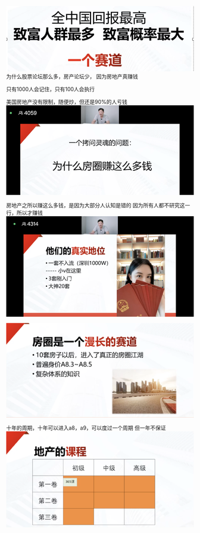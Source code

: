 ![alt text](assets/image-70.png)
为什么股票论坛那么多，房产论坛少，
因为房地产真赚钱

只有1000人会记住，只有100人会执行

美国房地产没有限制，随便炒，但还是90%的人亏钱
![alt text](assets/image-71.png)



房地产之所以赚这么多钱，是因为大部分人认知是错的
因为所有人都不研究这一行，所以才赚钱
![alt text](assets/image-72.png)

![alt text](assets/image-73.png)




十年的周期，十年可以进入a8，a9，可以度过一个周期
但一年不保证
![alt text](assets/image-74.png)



